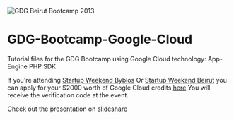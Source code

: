 ![GDG Beirut Bootcamp 2013](https://fbcdn-sphotos-a-a.akamaihd.net/hphotos-ak-prn2/1451511_10153435310160447_808117568_n.jpg)

GDG-Bootcamp-Google-Cloud
=========================

Tutorial files for the GDG Bootcamp using Google Cloud technology: App-Engine PHP SDK

If you're attending [Startup Weekend Byblos](http://byblos.startupweekend.org/) Or [Startup Weekend Beirut](http://beirut.startupweekend.org/)
you can apply for your $2000 worth of Google Cloud credits [here](https://cloud.google.com/resources/starterpack/)
You will receive the verification code at the event.

Check out the presentation on [slideshare](http://www.slideshare.net/DonaldDerek/getting-started-with-google-cloud-technology)
